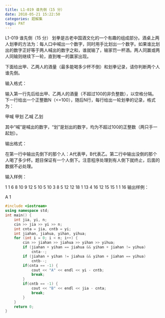 ```yaml
---
title: L1-019 谁先倒（15 分）
date: 2018-05-21 15:22:50
categories: 题解集
tags: PAT
---
```


L1-019 谁先倒（15 分）
划拳是古老中国酒文化的一个有趣的组成部分。酒桌上两人划拳的方法为：每人口中喊出一个数字，同时用手比划出一个数字。如果谁比划出的数字正好等于两人喊出的数字之和，谁就输了，输家罚一杯酒。两人同赢或两人同输则继续下一轮，直到唯一的赢家出现。

下面给出甲、乙两人的酒量（最多能喝多少杯不倒）和划拳记录，请你判断两个人谁先倒。

输入格式：

输入第一行先后给出甲、乙两人的酒量（不超过100的非负整数），以空格分隔。下一行给出一个正整数N（<=100），随后N行，每行给出一轮划拳的记录，格式为：

甲喊 甲划 乙喊 乙划

其中“喊”是喊出的数字，“划”是划出的数字，均为不超过100的正整数（两只手一起划）。

输出格式：

在第一行中输出先倒下的那个人：A代表甲，B代表乙。第二行中输出没倒的那个人喝了多少杯。题目保证有一个人倒下。注意程序处理到有人倒下就终止，后面的数据不必处理。

输入样例：

1 1
6
8 10 9 12
5 10 5 10
3 8 5 12
12 18 1 13
4 16 12 15
15 1 1 16
输出样例：

A
1
```cpp
#include <iostream>
using namespace std;
int main() {
    int jia, yi, n;
    cin >> jia >> yi >> n;
    int cnta = jia, cntb = yi;
    int jiahan, jiahua, yihan, yihua;
    for (int i = 0; i < n; i++) {
        cin >> jiahan >> jiahua >> yihan >> yihua;
        if (jiahan + yihan == jiahua && yihan + jiahan != yihua)
            cnta--;
        if (jiahan + yihan != jiahua && yihan + jiahan == yihua)
            cntb--;
        if(cnta == -1) {
            cout << "A" << endl << yi - cntb;
            break;
        }
        if(cntb == -1) {
            cout << "B" << endl << jia - cnta;
            break;
        }
    }
    return 0;
}
```